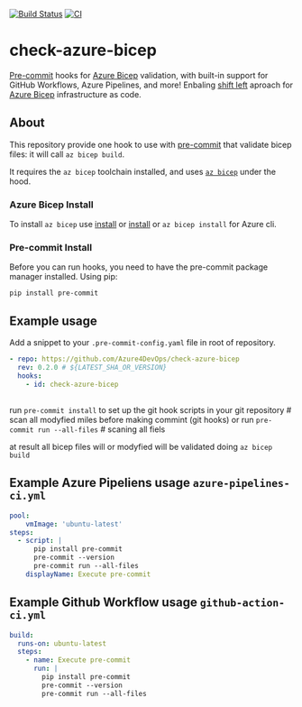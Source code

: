 [![Build Status](https://dev.azure.com/Azure4DevOps/Azure4DevOps/_apis/build/status/Azure4DevOps.check-azure-bicep-ci?branchName=master)](https://dev.azure.com/Azure4DevOps/Azure4DevOps/_build/latest?definitionId=2&branchName=master)
[![CI](https://github.com/Azure4DevOps/check-azure-bicep/actions/workflows/github-action-ci.yml/badge.svg)](https://github.com/Azure4DevOps/check-azure-bicep/actions/workflows/github-action-ci.yml)

# check-azure-bicep
[Pre-commit](https://pre-commit.com/) hooks for [Azure Bicep](https://github.com/Azure/bicep) validation,
with built-in support for GitHub Workflows, Azure Pipelines, and more! Enbaling [shift left](https://devopedia.org/shift-left) aproach for [Azure Bicep](https://github.com/Azure/bicep) infrastructure as code. 

## About

This repository provide one hook to use with [pre-commit](https://pre-commit.com/) that validate bicep files: it will call `az bicep build`.

It requires the `az bicep` toolchain installed, and uses [`az bicep`](https://github.com/Azure/bicep) under the hood.

### Azure Bicep Install
To install `az bicep` use [install](https://docs.microsoft.com/pl-pl/azure/azure-resource-manager/bicep/install) or [install](https://github.com/Azure/bicep) or `az bicep install` for Azure cli.

### Pre-commit Install
Before you can run hooks, you need to have the pre-commit package manager installed. Using pip:
```
pip install pre-commit
```
## Example usage

Add a snippet to your `.pre-commit-config.yaml` file in root of repository.

```yaml
- repo: https://github.com/Azure4DevOps/check-azure-bicep
  rev: 0.2.0 # ${LATEST_SHA_OR_VERSION}
  hooks:
    - id: check-azure-bicep
```
## 
run `pre-commit install` to set up the git hook scripts in your git repository # scan all modyfied miles before making commint (git hooks)
or
run `pre-commit run --all-files` # scaning all fiels

at result all bicep files will or modyfied will be validated doing `az bicep build`

## Example Azure Pipeliens usage `azure-pipelines-ci.yml`
```yaml
pool:
    vmImage: 'ubuntu-latest'
steps:
  - script: |  
      pip install pre-commit
      pre-commit --version
      pre-commit run --all-files
    displayName: Execute pre-commit
```

## Example Github Workflow usage `github-action-ci.yml`
```yaml
build:
  runs-on: ubuntu-latest
  steps:
    - name: Execute pre-commit
      run: |
        pip install pre-commit
        pre-commit --version
        pre-commit run --all-files
```          




